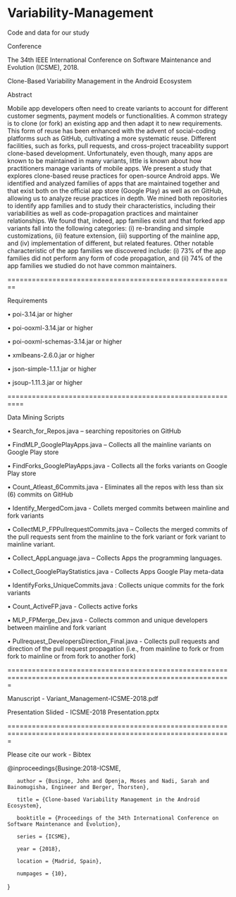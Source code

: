 # Variability-Management
Code and data for our study

Conference

The 34th IEEE International Conference on Software Maintenance and Evolution (ICSME), 2018.

Clone-Based Variability Management in the Android Ecosystem

Abstract

Mobile app developers often need to create variants to account for different customer segments, payment models or functionalities. A common strategy is to clone (or fork) an existing app and then adapt it to new requirements. This form of reuse has been enhanced with the advent of social-coding platforms such as GitHub, cultivating a more systematic reuse. Different facilities, such as forks, pull requests, and cross-project traceability support clone-based development. Unfortunately, even though, many apps are known to be maintained in many variants, little is known about how practitioners manage variants of mobile apps. We present a study that explores clone-based reuse practices for open-source Android apps. We identified and analyzed families of apps that are maintained together and that exist both on the official app store (Google Play) as well as on GitHub, allowing us to analyze reuse practices in depth. We mined both repositories to identify app families and to study their characteristics, including their variabilities as well as code-propagation practices and maintainer relationships. We found that, indeed, app families exist and that forked app variants fall into the following categories: (i) re-branding and simple customizations, (ii) feature extension, (iii) supporting of the mainline app, and (iv) implementation of different, but related features. Other notable characteristic of the app families we discovered include: (i) 73% of the app families did not perform any form of code propagation, and (ii) 74% of the app families we studied do not have common maintainers.

========================================================

Requirements

• poi-3.14.jar or higher

• poi-ooxml-3.14.jar or higher

• poi-ooxml-schemas-3.14.jar or higher

• xmlbeans-2.6.0.jar or higher

• json-simple-1.1.1.jar or higher

• jsoup-1.11.3.jar or higher

==========================================================

Data Mining Scripts

•	Search_for_Repos.java – searching repositories on GitHub

•	FindMLP_GooglePlayApps.java – Collects all the mainline variants on Google Play store

•	FindForks_GooglePlayApps.java - Collects all the forks variants on Google Play store

•	Count_Atleast_6Commits.java - Eliminates all the repos with less than six (6) commits on GitHub

•	Identify_MergedCom.java - Collets merged commits between mainline and fork variants

•	CollectMLP_FPPullrequestCommits.java – Collects the merged commits of the pull requests sent from the mainline to the fork variant or fork variant to mainline variant.

•	Collect_AppLanguage.java – Collects Apps the programming languages.

•	Collect_GooglePlayStatistics.java - Collects Apps Google Play meta-data

•	IdentifyForks_UniqueCommits.java : Collects unique commits for the fork variants

•	Count_ActiveFP.java - Collects active forks

•	MLP_FPMerge_Dev.java - Collects common and unique developers between mainline and fork variant

•	Pullrequest_DevelopersDirection_Final.java - Collects pull requests and direction of the pull request propagation (i.e., from mainline to fork or from fork to mainline or from fork to another fork)

=============================================================================================================

Manuscript -  Variant_Management-ICSME-2018.pdf

Presentation Slided -  ICSME-2018 Presentation.pptx

=============================================================================================================

Please cite our work  - Bibtex

@inproceedings{Businge:2018-ICSME,

       author = {Businge, John and Openja, Moses and Nadi, Sarah and Bainomugisha, Engineer and Berger, Thorsten},
       
       title = {Clone-based Variability Management in the Android Ecosystem},
       
       booktitle = {Proceedings of the 34th International Conference on Software Maintenance and Evolution},
       
       series = {ICSME},
       
       year = {2018},
       
       location = {Madrid, Spain},
       
       numpages = {10},
}
